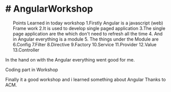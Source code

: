 <html>
<head>
<h1># AngularWorkshop</h1>
</head>
<body>
<ol>
Points Learned in today workshop 
1.Firstly Angular is a javascript (web) Frame work
2.It is used to develop single paged application 
3.The single page application are the which don't need to refresh all the time 
4. And in Angular everything is a module 
5. The things under the Module are 
6.Config
7.Filter 
8.Directive
9.Factory
10.Service
11.Provider
12.Value
13.Controller
</ol>
<p>
In the hand on with the Angular everything went good for me.


Coding part in Workshop
<!---
<html>
    <head>
        <script src="https://ajax.googleapis.com/ajax/libs/angularjs/1.7.8/angular.min.js">

           </script>  
             <script src="app.js"></script>

       </Script>
    </head>
    <bod<y ng-app="myapp" ng-controller="myfirstcontroller">
        <h1>
            {{2+6}}
            </h1></t><input type="text" ng-model="test"/>
<h2>{{test}}</h2>
<h3>{{hello}}</h3>
<input type= "text"> 
    </body>
</html>


angular.module("myapp",[])
.controller("myfirstcontroller", ['$scope', function ($scope){
console.log("this is form controller")
$scope.hello= "Hello World";
}]);

-->
Finally it a good workshop and i learned something about Angular
Thanks to ACM.
</p>
</body>
</html>